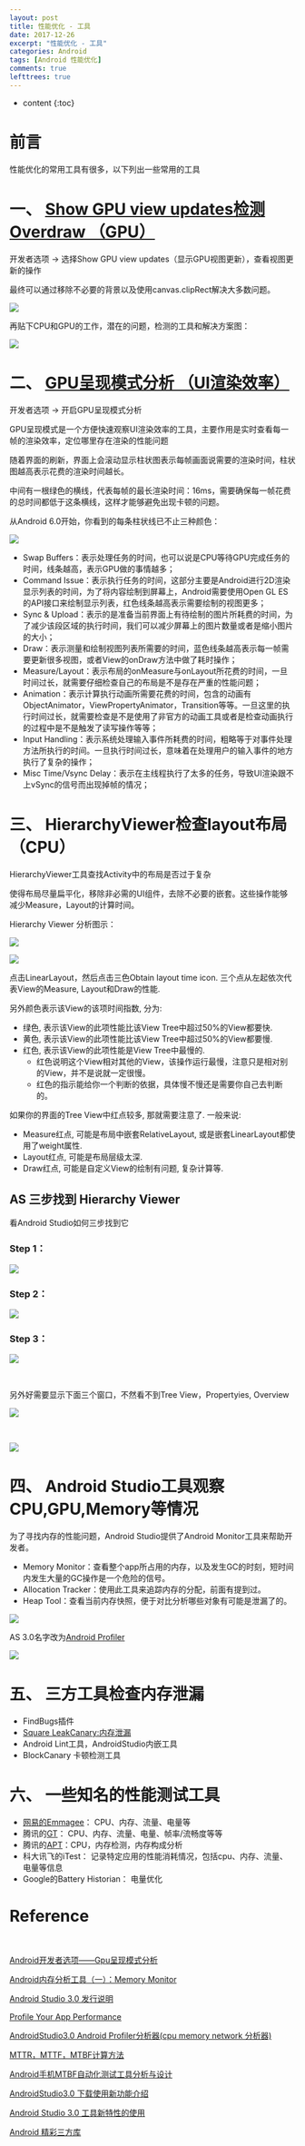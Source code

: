 ```yaml
---
layout: post
title: 性能优化 - 工具
date: 2017-12-26
excerpt: "性能优化 - 工具"
categories: Android
tags: [Android 性能优化]
comments: true
lefttrees: true
---
```


* content
{:toc}



# 前言

性能优化的常用工具有很多，以下列出一些常用的工具

# 一、 [Show GPU view updates检测Overdraw （GPU）](https://developer.android.com/studio/profile/inspect-gpu-rendering.html)

开发者选项 -> 选择Show GPU view updates（显示GPU视图更新），查看视图更新的操作

最终可以通过移除不必要的背景以及使用canvas.clipRect解决大多数问题。

![](http://i.imgur.com/BJCf3ps.png)

再贴下CPU和GPU的工作，潜在的问题，检测的工具和解决方案图：
 
![](http://i.imgur.com/SiZVlJ9.png)

# 二、 [GPU呈现模式分析 （UI渲染效率）](https://developer.android.com/studio/profile/inspect-gpu-rendering.html )

开发者选项  ->  开启GPU呈现模式分析 

GPU呈现模式是一个方便快速观察UI渲染效率的工具，主要作用是实时查看每一帧的渲染效率，定位哪里存在渲染的性能问题

随着界面的刷新，界面上会滚动显示柱状图表示每帧画面说需要的渲染时间，柱状图越高表示花费的渲染时间越长。

中间有一根绿色的横线，代表每帧的最长渲染时间：16ms，需要确保每一帧花费的总时间都低于这条横线，这样才能够避免出现卡顿的问题。

从Android 6.0开始，你看到的每条柱状线已不止三种颜色：

![](https://i.imgur.com/XxxBDRR.jpg)

- Swap Buffers：表示处理任务的时间，也可以说是CPU等待GPU完成任务的时间，线条越高，表示GPU做的事情越多；
- Command Issue：表示执行任务的时间，这部分主要是Android进行2D渲染显示列表的时间，为了将内容绘制到屏幕上，Android需要使用Open GL ES的API接口来绘制显示列表，红色线条越高表示需要绘制的视图更多；
- Sync & Upload：表示的是准备当前界面上有待绘制的图片所耗费的时间，为了减少该段区域的执行时间，我们可以减少屏幕上的图片数量或者是缩小图片的大小；
- Draw：表示测量和绘制视图列表所需要的时间，蓝色线条越高表示每一帧需要更新很多视图，或者View的onDraw方法中做了耗时操作；
- Measure/Layout：表示布局的onMeasure与onLayout所花费的时间，一旦时间过长，就需要仔细检查自己的布局是不是存在严重的性能问题；
- Animation：表示计算执行动画所需要花费的时间，包含的动画有ObjectAnimator，ViewPropertyAnimator，Transition等等。一旦这里的执行时间过长，就需要检查是不是使用了非官方的动画工具或者是检查动画执行的过程中是不是触发了读写操作等等；
- Input Handling：表示系统处理输入事件所耗费的时间，粗略等于对事件处理方法所执行的时间。一旦执行时间过长，意味着在处理用户的输入事件的地方执行了复杂的操作；
- Misc Time/Vsync Delay：表示在主线程执行了太多的任务，导致UI渲染跟不上vSync的信号而出现掉帧的情况；

# 三、 HierarchyViewer检查layout布局 （CPU）

HierarchyViewer工具查找Activity中的布局是否过于复杂

使得布局尽量扁平化，移除非必需的UI组件，去除不必要的嵌套。这些操作能够减少Measure，Layout的计算时间。

Hierarchy Viewer 分析图示：

![](https://i.imgur.com/3SQWGC6.jpg)

![](https://i.imgur.com/IPbjiZa.jpg)

点击LinearLayout，然后点击三色Obtain layout time icon. 三个点从左起依次代表View的Measure, Layout和Draw的性能. 

另外颜色表示该View的该项时间指数, 分为: 

- 绿色, 表示该View的此项性能比该View Tree中超过50%的View都要快. 
- 黄色, 表示该View的此项性能比该View Tree中超过50%的View都要慢. 
- 红色, 表示该View的此项性能是View Tree中最慢的.
    - 红色说明这个View相对其他的View，该操作运行最慢，注意只是相对别的View，并不是说就一定很慢。
    - 红色的指示能给你一个判断的依据，具体慢不慢还是需要你自己去判断的。

如果你的界面的Tree View中红点较多, 那就需要注意了. 一般来说: 

- Measure红点, 可能是布局中嵌套RelativeLayout, 或是嵌套LinearLayout都使用了weight属性. 
- Layout红点, 可能是布局层级太深. 
- Draw红点, 可能是自定义View的绘制有问题, 复杂计算等.

## AS 三步找到 Hierarchy Viewer

看Android Studio如何三步找到它

### Step 1：

![](http://i.imgur.com/mCxa2Ow.jpg)

### Step 2：

![](http://i.imgur.com/6GCAp0a.jpg)

### Step 3：

![](http://i.imgur.com/5OHUC4l.jpg)

<br>


另外好需要显示下面三个窗口，不然看不到Tree View，Propertyies, Overview

![](http://i.imgur.com/vpOcJMU.jpg)

<br>

![](http://i.imgur.com/ffC691e.jpg)


# 四、 Android Studio工具观察CPU,GPU,Memory等情况

为了寻找内存的性能问题，Android Studio提供了Android Monitor工具来帮助开发者。

- Memory Monitor：查看整个app所占用的内存，以及发生GC的时刻，短时间内发生大量的GC操作是一个危险的信号。
- Allocation Tracker：使用此工具来追踪内存的分配，前面有提到过。
- Heap Tool：查看当前内存快照，便于对比分析哪些对象有可能是泄漏了的。

![](http://i.imgur.com/9Flc6Zh.jpg)

AS 3.0名字改为[Android Profiler](https://developer.android.com/studio/preview/features/android-profiler.html)

![](https://i.imgur.com/X1VQDwJ.jpg)

# 五、 三方工具检查内存泄漏

- FindBugs插件
- [Square LeakCanary:内存泄漏](https://www.liaohuqiu.net/cn/posts/leak-canary-read-me/)
- Android Lint工具，AndroidStudio内嵌工具
- BlockCanary 卡顿检测工具

# 六、 一些知名的性能测试工具

- [网易的Emmagee](https://github.com/NetEase/Emmagee)： CPU、内存、流量、电量等
- 腾讯的[GT](https://github.com/Tencent/GT)： CPU、内存、流量、电量、帧率/流畅度等等
- 腾讯的[APT](http://www.360doc.com/content/15/0511/10/5600807_469614293.shtml)：CPU，内存检测，内存构成分析
- 科大讯飞的iTest： 记录特定应用的性能消耗情况，包括cpu、内存、流量、电量等信息
- Google的Battery Historian： 电量优化

# Reference

<br>

[Android开发者选项——Gpu呈现模式分析](https://www.cnblogs.com/ldq2016/p/6667381.html)

[Android内存分析工具（一）：Memory Monitor](http://blog.csdn.net/berber78/article/details/47783585)

[Android Studio 3.0 发行说明  ](http://blog.csdn.net/guiying712/article/details/78352062) 

[Profile Your App Performance](https://developer.android.google.cn/studio/profile/index.html)

[AndroidStudio3.0 Android Profiler分析器(cpu memory network 分析器)](http://blog.csdn.net/niubitianping/article/details/72617864)

[MTTR，MTTF，MTBF计算方法](http://blog.csdn.net/mao0514/article/details/52224307)

[Android手机MTBF自动化测试工具分析与设计](http://www.docin.com/p-826561498.html)

[AndroidStudio3.0 下载使用新功能介绍](http://blog.csdn.net/niubitianping/article/details/72600923)

[Android Studio 3.0 工具新特性的使用](http://blog.csdn.net/qq_35070105/article/details/78457097?locationNum=8&fps=1)

[Android 精彩三方库](http://vivianking6855.github.io/2017/09/27/Android-ThirdParty-Library/)
